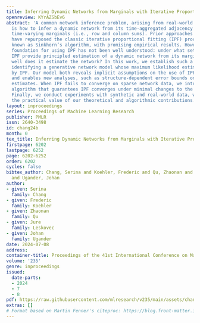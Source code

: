 ```yaml
---
title: Inferring Dynamic Networks from Marginals with Iterative Proportional Fitting
openreview: KYrAZSbEv6
abstract: 'A common network inference problem, arising from real-world data constraints,
  is how to infer a dynamic network from its time-aggregated adjacency matrix and
  time-varying marginals (i.e., row and column sums). Prior approaches to this problem
  have repurposed the classic iterative proportional fitting (IPF) procedure, also
  known as Sinkhorn’s algorithm, with promising empirical results. However, the statistical
  foundation for using IPF has not been well understood: under what settings does
  IPF provide principled estimation of a dynamic network from its marginals, and how
  well does it estimate the network? In this work, we establish such a setting, by
  identifying a generative network model whose maximum likelihood estimates are recovered
  by IPF. Our model both reveals implicit assumptions on the use of IPF in such settings
  and enables new analyses, such as structure-dependent error bounds on IPF’s parameter
  estimates. When IPF fails to converge on sparse network data, we introduce a principled
  algorithm that guarantees IPF converges under minimal changes to the network structure.
  Finally, we conduct experiments with synthetic and real-world data, which demonstrate
  the practical value of our theoretical and algorithmic contributions.'
layout: inproceedings
series: Proceedings of Machine Learning Research
publisher: PMLR
issn: 2640-3498
id: chang24b
month: 0
tex_title: Inferring Dynamic Networks from Marginals with Iterative Proportional Fitting
firstpage: 6202
lastpage: 6252
page: 6202-6252
order: 6202
cycles: false
bibtex_author: Chang, Serina and Koehler, Frederic and Qu, Zhaonan and Leskovec, Jure
  and Ugander, Johan
author:
- given: Serina
  family: Chang
- given: Frederic
  family: Koehler
- given: Zhaonan
  family: Qu
- given: Jure
  family: Leskovec
- given: Johan
  family: Ugander
date: 2024-07-08
address:
container-title: Proceedings of the 41st International Conference on Machine Learning
volume: '235'
genre: inproceedings
issued:
  date-parts:
  - 2024
  - 7
  - 8
pdf: https://raw.githubusercontent.com/mlresearch/v235/main/assets/chang24b/chang24b.pdf
extras: []
# Format based on Martin Fenner's citeproc: https://blog.front-matter.io/posts/citeproc-yaml-for-bibliographies/
---
```

